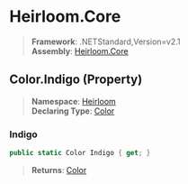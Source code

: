 # Heirloom.Core

> **Framework**: .NETStandard,Version=v2.1  
> **Assembly**: [Heirloom.Core][0]

## Color.Indigo (Property)

> **Namespace**: [Heirloom][0]  
> **Declaring Type**: [Color][1]

### Indigo

```cs
public static Color Indigo { get; }
```

> **Returns**: [Color][1]

[0]: ../../../Heirloom.Core.md
[1]: ../Color.md
